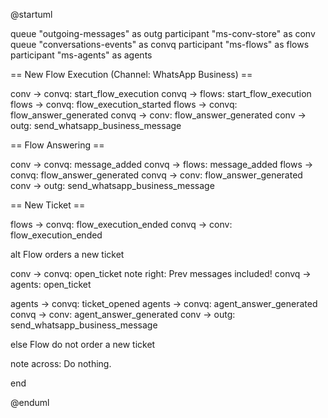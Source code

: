 @startuml

queue "outgoing-messages" as outg
participant "ms-conv-store" as conv
queue "conversations-events" as convq
participant "ms-flows" as flows
participant "ms-agents" as agents

== New Flow Execution (Channel: WhatsApp Business) ==

conv -> convq: start_flow_execution
convq -> flows: start_flow_execution
flows -> convq: flow_execution_started
flows -> convq: flow_answer_generated
convq -> conv: flow_answer_generated
conv -> outg: send_whatsapp_business_message

== Flow Answering ==

conv -> convq: message_added
convq -> flows: message_added
flows -> convq: flow_answer_generated
convq -> conv: flow_answer_generated
conv -> outg: send_whatsapp_business_message

== New Ticket ==

flows -> convq: flow_execution_ended
convq -> conv: flow_execution_ended

alt Flow orders a new ticket

conv -> convq: open_ticket
note right: Prev messages included!
convq -> agents: open_ticket

agents -> convq: ticket_opened
agents -> convq: agent_answer_generated
convq -> conv: agent_answer_generated
conv -> outg: send_whatsapp_business_message

else Flow do not order a new ticket

note across: Do nothing.

end

@enduml
